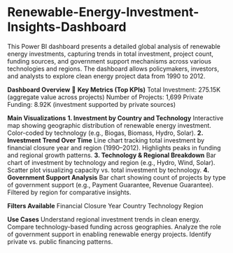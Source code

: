 # Renewable-Energy-Investment-Insights-Dashboard
This Power BI dashboard presents a detailed global analysis of renewable energy investments, capturing trends in total investment, project count, funding sources, and government support mechanisms across various technologies and regions. The dashboard allows policymakers, investors, and analysts to explore clean energy project data from 1990 to 2012.

**Dashboard Overview**
🔹 **Key Metrics (Top KPIs)**
Total Investment: 275.15K (aggregate value across projects)
Number of Projects: 1,699
Private Funding: 8.92K (investment supported by private sources)

**Main Visualizations**
**1. Investment by Country and Technology**
  Interactive map showing geographic distribution of renewable energy investment.
  Color-coded by technology (e.g., Biogas, Biomass, Hydro, Solar).
**2. Investment Trend Over Time**
  Line chart tracking total investment by financial closure year and region (1990–2012).
  Highlights peaks in funding and regional growth patterns.
**3. Technology & Regional Breakdown**
  Bar chart of investment by technology and region (e.g., Hydro, Wind, Solar).
  Scatter plot visualizing capacity vs. total investment by technology.
**4. Government Support Analysis**
  Bar chart showing count of projects by type of government support (e.g., Payment Guarantee, Revenue Guarantee).
  Filtered by region for comparative insights.

**Filters Available**
Financial Closure Year
Country
Technology
Region

**Use Cases**
Understand regional investment trends in clean energy.
Compare technology-based funding across geographies.
Analyze the role of government support in enabling renewable energy projects.
Identify private vs. public financing patterns.

